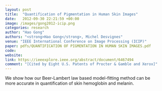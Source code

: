 ```yaml
---
layout: post
title:  "Quantification of Pigmentation in Human Skin Images"
date:   2012-09-30 22:21:59 +00:00
image: /images/gong2012-icip.png
categories: research
author: "Hao Gong"
authors: "<strong>Hao Gong</strong>, Michel Desvignes"
venue: "IEEE International Conference on Image Processing (ICIP)"
paper: pdfs/QUANTIFICATION OF PIGMENTATION IN HUMAN SKIN IMAGES.pdf
code:
website:
link: https://ieeexplore.ieee.org/abstract/document/6467494
comment: "[Cited by Eight U.S. Patents of Procter & Gamble and Xerox]"
---
```

We show how our Beer-Lambert law based model-fitting method can be more accurate in quantification of skin hemoglobin and melanin. 
